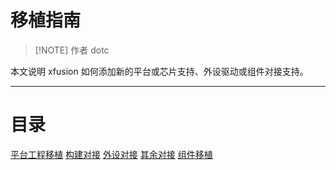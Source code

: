 # 移植指南

> [!NOTE] 作者
> dotc

本文说明 xfusion 如何添加新的平台或芯片支持、外设驱动或组件对接支持。

---

# 目录

[平台工程移植]()
[构建对接]()
[外设对接]()
[其余对接]()
[组件移植]()
